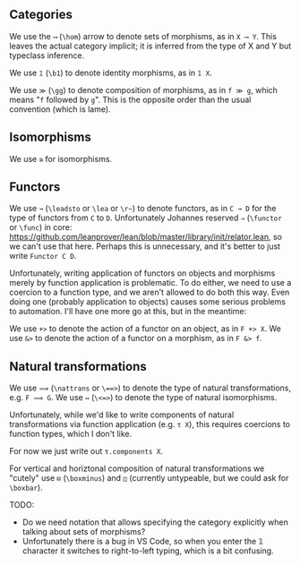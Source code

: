 Categories
---

We use the `⟶` (`\hom`) arrow to denote sets of morphisms, as in `X ⟶ Y`.
This leaves the actual category implicit; it is inferred from the type of X and Y but typeclass inference.

We use `𝟙` (`\b1`) to denote identity morphisms, as in `𝟙 X`.

We use `≫` (`\gg`) to denote composition of morphisms, as in `f ≫ g`, which means "`f` followed by `g`".
This is the opposite order than the usual convention (which is lame).  

Isomorphisms
---
We use `≅` for isomorphisms.

Functors
---
We use `↝` (`\leadsto` or `\lea` or `\r~`) to denote functors, as in `C ↝ D` for the type of functors from `C` to `D`.
Unfortunately Johannes reserved `⇒` (`\functor` or `\func`) in core: https://github.com/leanprover/lean/blob/master/library/init/relator.lean, so we can't use that here.
Perhaps this is unnecessary, and it's better to just write `Functor C D`.

Unfortunately, writing application of functors on objects and morphisms merely by function application is problematic.
To do either, we need to use a coercion to a function type, and we aren't allowed to do both this way.
Even doing one (probably application to objects) causes some serious problems to automation. I'll have one more go at this,
but in the meantime:

We use `+>` to denote the action of a functor on an object, as in `F +> X`.
We use `&>` to denote the action of a functor on a morphism, as in `F &> f`.

Natural transformations
---
We use `⟹` (`\nattrans` or `\==>`) to denote the type of natural transformations, e.g. `F ⟹ G`.
We use `⇔` (`\<=>`) to denote the type of natural isomorphisms.

Unfortunately, while we'd like to write components of natural transformations via function application (e.g. `τ X`),
this requires coercions to function types, which I don't like.

For now we just write out `τ.components X`.

For vertical and horiztonal composition of natural transformations we "cutely" use `⊟` (`\boxminus`) and `◫` (currently untypeable, but we could ask for `\boxbar`).


TODO:
* Do we need notation that allows specifying the category explicitly when talking about sets of morphisms?
* Unfortunately there is a bug in VS Code, so when you enter the 𝟙 character it switches to right-to-left typing, which is a bit confusing.

